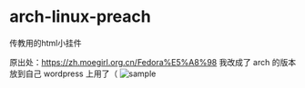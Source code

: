 # arch-linux-preach
传教用的html小挂件

原出处：https://zh.moegirl.org.cn/Fedora%E5%A8%98 
我改成了 arch 的版本放到自己 wordpress 上用了（
![sample](https://cloud.cx03.space/index.php/s/JktCsgfjBSYXpyG)
